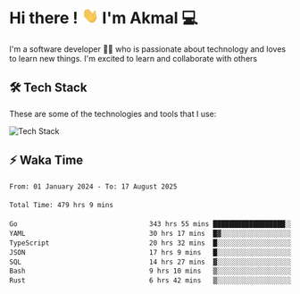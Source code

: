 # Hi there ! <img src="https://github.com/ABSphreak/ABSphreak/blob/master/gifs/Hi.gif" width="30"> I'm Akmal  💻

I'm a software developer 👨‍💻 who is passionate about technology and loves to learn new things. I'm excited to learn and collaborate with others

## 🛠️ Tech Stack

These are some of the technologies and tools that I use:

![Tech Stack](https://skillicons.dev/icons?i=typescript,nodejs,javascript,express,nest,sequelize,go,rabbitmq,python,solidity,react,vue,next,nuxtjs,webpack,vite,tailwindcss,bootstrap,css,scss,html,vercel,firebase,heroku,netlify,docker,postgresql,mongodb,redis,mysql,graphql,git,github,gitlab,vscode,figma,postman,pytorch,tensorflow,bash)

## ⚡ Waka Time
<!--START_SECTION:waka-->

```txt
From: 01 January 2024 - To: 17 August 2025

Total Time: 479 hrs 9 mins

Go                                 343 hrs 55 mins ██████████████████░░░░░░░   71.78 %
YAML                               30 hrs 17 mins  █▓░░░░░░░░░░░░░░░░░░░░░░░   06.32 %
TypeScript                         20 hrs 32 mins  █░░░░░░░░░░░░░░░░░░░░░░░░   04.29 %
JSON                               17 hrs 9 mins   █░░░░░░░░░░░░░░░░░░░░░░░░   03.58 %
SQL                                14 hrs 27 mins  ▓░░░░░░░░░░░░░░░░░░░░░░░░   03.02 %
Bash                               9 hrs 10 mins   ▒░░░░░░░░░░░░░░░░░░░░░░░░   01.91 %
Rust                               6 hrs 42 mins   ▒░░░░░░░░░░░░░░░░░░░░░░░░   01.40 %
```

<!--END_SECTION:waka-->


